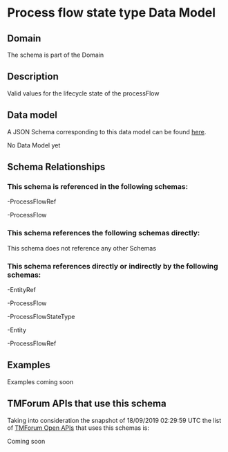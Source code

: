 # Process flow state type Data Model

## Domain

The  schema is part of the  Domain

## Description

Valid values for the lifecycle state of the processFlow

## Data model

A JSON Schema corresponding to this data model can be found
[here](https://github.com/tmforum-rand/schemas/blob/master/Common/ProcessFlowStateType.schema.json).

No Data Model yet

## Schema Relationships

### This schema is referenced in the following schemas:

-ProcessFlowRef

-ProcessFlow

### This schema references the following schemas directly:

This schema does not reference any other Schemas

### This schema references directly or indirectly by the following schemas:

-EntityRef

-ProcessFlow

-ProcessFlowStateType

-Entity

-ProcessFlowRef



## Examples

Examples coming soon

## TMForum APIs that use this schema

Taking into consideration the snapshot of 18/09/2019 02:29:59 UTC the list of [TMForum Open APIs](https://www.tmforum.org/open-apis/) that uses this schemas is:

Coming soon